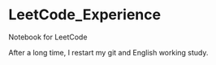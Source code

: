 # LeetCode_Experience
Notebook for LeetCode 

After a long time, I restart my git and English working study.
